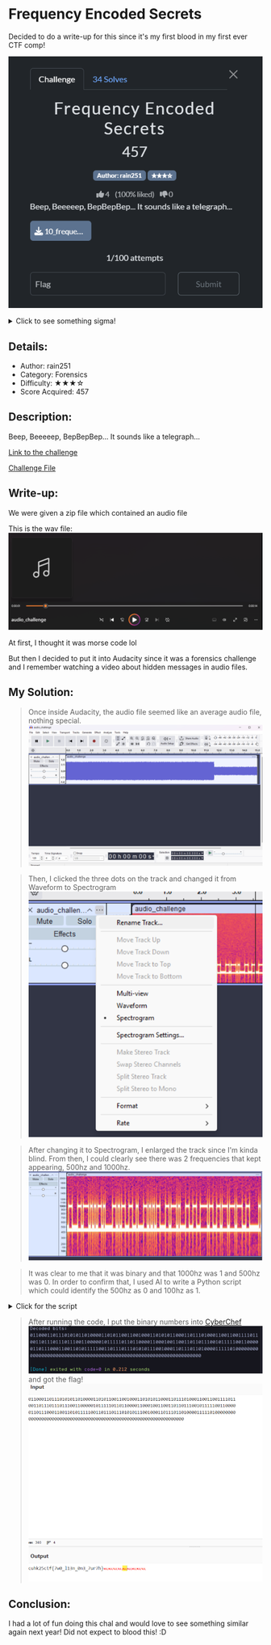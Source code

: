 # Frequency Encoded Secrets
Decided to do a write-up for this since it's my first blood in my first ever CTF comp!

![chal.png](./media/chal.png)  


<details>
<summary>Click to see something sigma!</summary>

![wesosigma.png](media/wesosigma.png)

</details>


## Details:
* Author:  rain251
* Category: Forensics
* Difficulty: ★★★☆
* Score Acquired: 457

## Description:
Beep, Beeeeep, BepBepBep... It sounds like a telegraph...

[Link to the challenge](https://25.cuhkctf.org/challenges#Frequency%20Encoded%20Secrets-19)

[Challenge File](files/frequency_encoded_secrets.zip)

## Write-up:
We were given a zip file which contained an audio file

This is the wav file:
![audio.png](media/audio.png)  

At first, I thought it was morse code lol

But then I decided to put it into Audacity since it was a forensics challenge and I remember watching a video about hidden messages in audio files.

## My Solution:
>Once inside Audacity, the audio file seemed like an average audio file, nothing special.  
![sc1.png](media/sc1.png)  

>Then, I clicked the three dots on the track and changed it from Waveform to Spectrogram
![sc2.png](media/sc2.png)  

>After changing it to Spectrogram, I enlarged the track since I'm kinda blind. From then, I could clearly see there was 2 frequencies that kept appearing, 500hz and 1000hz.
![sc3.png](media/sc3.png)

>It was clear to me that it was binary and that 1000hz was 1 and 500hz was 0. In order to confirm that, I used AI to write a Python script which could identify the 500hz as 0 and 100hz as 1.
<details>
<summary>Click for the script</summary>

```
import numpy as np
import soundfile as sf

def get_dominant_freq(chunk, samplerate):
    # FFT
    fft = np.fft.rfft(chunk)
    freqs = np.fft.rfftfreq(len(chunk), 1/samplerate)
    idx = np.argmax(np.abs(fft))
    return freqs[idx]

def decode_bits_from_audio(filename, bit_duration=0.05, f0=500, f1=1000, threshold=250):
    # Read audio
    data, samplerate = sf.read(filename)
    if data.ndim > 1:
        data = data[:, 0]  # Use first channel if stereo

    samples_per_bit = int(bit_duration * samplerate)
    num_bits = len(data) // samples_per_bit

    bits = []
    for i in range(num_bits):
        chunk = data[i*samples_per_bit:(i+1)*samples_per_bit]
        if len(chunk) < samples_per_bit:
            break
        freq = get_dominant_freq(chunk, samplerate)
        # Decide bit value based on which frequency it's closer to
        if abs(freq - f0) < abs(freq - f1):
            bits.append('0')
        else:
            bits.append('1')
        # Optional: print or debug
        # print(f"Chunk {i}: Dominant freq = {freq:.1f} Hz, Bit = {bits[-1]}")
    return ''.join(bits)

if __name__ == "__main__":
    filename = "input.wav"  # Replace with your audio file
    bitstream = decode_bits_from_audio(filename)
    print("Decoded bits:", bitstream)
```

</details>

>After running the code, I put the binary numbers into [CyberChef](https://gchq.github.io/CyberChef)
![sc4.png](media/sc4.png)  and got the flag!
![sc5.png](media/sc5.png)

## Conclusion:
I had a lot of fun doing this chal and would love to see something similar again next year! Did not expect to blood this! :D


